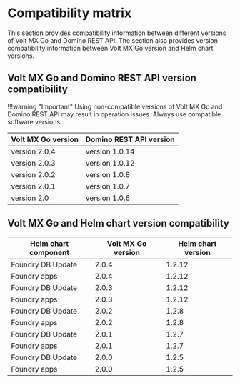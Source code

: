 # Compatibility matrix

This section provides compatibility information between different versions of Volt MX Go and Domino REST API. The section also provides version compatibility information between Volt MX Go version and Helm chart versions.

## Volt MX Go and Domino REST API version compatibility 

!!!warning "Important"
    Using non-compatible versions of Volt MX Go and Domino REST API may result in operation issues. Always use compatible software versions.

|Volt MX Go version|Domino REST API version|
|----|----|
|version 2.0.4|version 1.0.14|
|version 2.0.3|version 1.0.12|
|version 2.0.2|version 1.0.8|
|version 2.0.1|version 1.0.7|
|version 2.0|version 1.0.6|

## Volt MX Go and Helm chart version compatibility

|Helm chart component|Volt MX Go version|Helm chart version|
|----|----|----|
|Foundry DB Update|2.0.4|1.2.12|
|Foundry apps|2.0.4|1.2.12|
|Foundry DB Update|2.0.3|1.2.12|
|Foundry apps|2.0.3|1.2.12|
|Foundry DB Update|2.0.2|1.2.8|
|Foundry apps|2.0.2|1.2.8|
|Foundry DB Update|2.0.1|1.2.7|
|Foundry apps|2.0.1|1.2.7|
|Foundry DB Update|2.0.0|1.2.5|
|Foundry apps|2.0.0|1.2.5|

